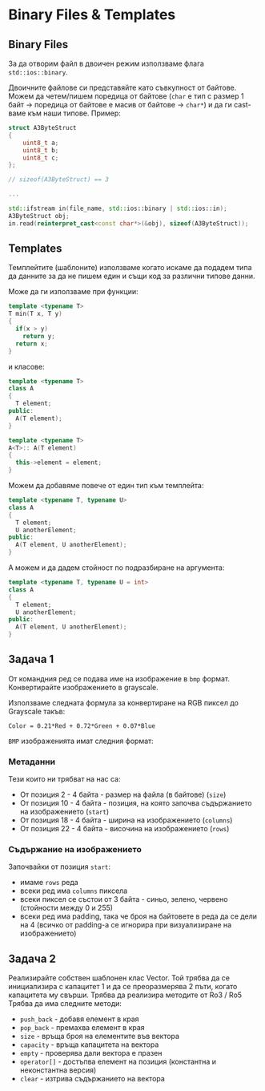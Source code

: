 # Binary Files & Templates

## Binary Files

За да отворим файл в двоичен режим използваме флага `std::ios::binary`.

Двоичните файлове си представяйте като съвкупност от байтове. Можем да четем/пишем поредица от байтове (`char` е тип с размер 1 байт -> поредица от байтове е масив от байтове -> `char*`) и да ги cast-ваме към наши типове. 
Пример:

```c++
struct A3ByteStruct
{
    uint8_t a;
    uint8_t b;
    uint8_t c;
};

// sizeof(A3ByteStruct) == 3

...

std::ifstream in(file_name, std::ios::binary | std::ios::in);
A3ByteStruct obj;
in.read(reinterpret_cast<const char*>(&obj), sizeof(A3ByteStruct));

```

## Templates

Темплейтите (шаблоните) използваме когато искаме да подадем типа да данните за да не пишем един и същи код за различни типове данни.

Може да ги използваме при функции: 

```c++
template <typename T>
T min(T x, T y) 
{
  if(x > y)
    return y;
  return x;
}
```

и класове: 

```c++
template <typename T> 
class A 
{
  T element;
public:
  A(T element);
}

template <typename T>
A<T>:: A(T element)
{
  this->element = element;
}

```

Можем да добавяме повече от един тип към темплейта:

```c++
template <typename T, typename U> 
class A 
{
  T element;
  U anotherElement;
public:
  A(T element, U anotherElement);
}

```

А можем и да дадем стойност по подразбиране на аргумента:

```c++
template <typename T, typename U = int> 
class A 
{
  T element;
  U anotherElement;
public:
  A(T element, U anotherElement);
}
```

## Задача 1

От командния ред се подава име на изображение в `bmp` формат. Конвертирайте изображението в grayscale. 

Използваме следната формула за конвертиране на RGB пиксел до Grayscale такъв:

`Color = 0.21*Red + 0.72*Green + 0.07*Blue`

`BMP` изображенията имат следния формат:

### Метаданни
Тези които ни трябват на нас са:
- От позиция 2 - 4 байта - размер на файла (в байтове) (`size`)
- От позиция 10 - 4 байта - позиция, на която започва съдържанието на изображението (`start`)
- От позиция 18 - 4 байта - ширина на изображението (`columns`)
- От позиция 22 - 4 байта - височина на изображението (`rows`)

### Съдържание на изображението
Започвайки от позиция `start`:
- имаме `rows` реда
- всеки ред има `columns` пиксела
- всеки пиксел се състои от 3 байта - синьо, зелено, червено (стойности между 0 и 255)
- всеки ред има padding, така че броя на байтовете в реда да се дели на 4 (всичко от padding-а се игнорира при визуализиране на изображението)

## Задача 2
Реализирайте собствен шаблонен клас Vector.
Той трябва да се инициализира с капацитет 1 и да се преоразмерява 2 пъти, когато капацитета му свърши.
Трябва да реализира методите от Ro3 / Ro5
Трябва да има следните методи:
- `push_back` - добавя елемент в края
- `pop_back` - премахва елемент в края
- `size` - връща броя на елементите във вектора
- `capacity` - връща капацитета на вектора
- `empty` - проверява дали вектора е празен
- `operator[]` - достъпва елемент на позиция (константна и неконстантна версия)
- `clear` - изтрива съдържанието на вектора